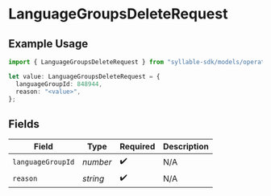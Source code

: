 # LanguageGroupsDeleteRequest

## Example Usage

```typescript
import { LanguageGroupsDeleteRequest } from "syllable-sdk/models/operations";

let value: LanguageGroupsDeleteRequest = {
  languageGroupId: 848944,
  reason: "<value>",
};
```

## Fields

| Field              | Type               | Required           | Description        |
| ------------------ | ------------------ | ------------------ | ------------------ |
| `languageGroupId`  | *number*           | :heavy_check_mark: | N/A                |
| `reason`           | *string*           | :heavy_check_mark: | N/A                |